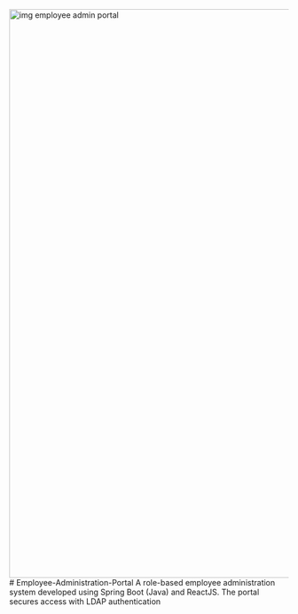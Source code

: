 <img width="1536" height="1024" alt="img employee admin portal" src="https://github.com/user-attachments/assets/eccd944d-e3c8-4ee9-942b-2cc43bcdaad8" />
# Employee-Administration-Portal
A role-based employee administration system developed using Spring Boot (Java) and ReactJS. The portal secures access with LDAP authentication
